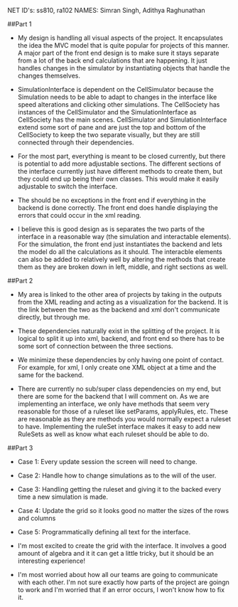 
NET ID's: ss810, ra102
NAMES: Simran Singh, Adithya Raghunathan 

##Part 1

- My design is handling all visual aspects of the project. It encapsulates the idea the MVC model that is quite popular for projects of this manner. A major part of the front end design is to make sure it stays separate from a lot of the back end calculations that are happening. It just handles changes in the simulator by instantiating objects that handle the changes themselves.  

- SimulationInterface is dependent on the CellSimulator because the Simulation needs to be able to adapt to changes in the interface like speed alterations and clicking other simulations. The CellSociety has instances of the CellSimulator and the SimulationInterface as CellSociety has the main scenes. CellSimulator and SimulationInterface extend some sort of pane and are just the top and bottom of the CellSociety to keep the two separate visually, but they are still connected through their dependencies.

- For the most part, everything is meant to be closed currently, but there is potential to add more adjustable sections. The different sections of the interface currently just have different methods to create them, but they could end up being their own classes. This would make it easily adjustable to switch the interface.

- The should be no exceptions in the front end if everything in the backend is done correctly. The front end does handle displaying the errors that could occur in the xml reading.

- I believe this is good design as is separates the two parts of the interface in a reasonable way (the simulation and interactable elements). For the simulation, the front end just instantiates the backend and lets the model do all the calculations as it should. The interacble elements can also be added to relatively well by altering the methods that create them as they are broken down in left, middle, and right sections as well.  

##Part 2

- My area is linked to the other area of projects by taking in the outputs from the XML reading and acting as a visualization for the backend. It is the link between the two as the backend and xml don't communicate directly, but through me. 

- These dependencies naturally exist in the splitting of the project. It is logical to split it up into xml, backend, and front end so there has to be some sort of connection between the three sections. 

- We minimize these dependencies by only having one point of contact. For example, for xml, I only create one XML object at a time and the same for the backend. 

- There are currently no sub/super class dependencies on my end, but there are some for the backend that I will comment on. As we are implementing an interface, we only have methods that seem very reasonable for those of a ruleset like setParams, applyRules, etc. These are reasonable as they are methods you would normally expect a ruleset to have. Implementing the ruleSet interface makes it easy to add new RuleSets as well as know what each ruleset should be able to do.

##Part 3

- Case 1: Every update session the screen will need to change.
- Case 2: Handle how to change simulations as to the will of the user.
- Case 3: Handling getting the ruleset and giving it to the backed every time a new simulation is made.
- Case 4: Update the grid so it looks good no matter the sizes of the rows and columns
- Case 5: Programmatically defining all text for the interface.

- I'm most excited to create the grid with the interface. It involves a good amount of algebra and it it can get a little tricky, but it should be an interesting experience! 
- I'm most worried about how all our teams are going to communicate with each other. I'm not sure exactly how parts of the project are goingn to work and I'm worried that if an error occurs, I won't know how to fix it.
